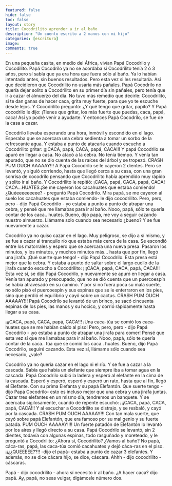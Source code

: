 ```yaml
---
featured: false
hide: false
toc: false
layout: story
title: Cocodrilito aprender a ir al baño
description: "Un cuento escrito a 2 manos con mi hijo"
categories: [escritura]
image: 
comments: true
---
```


En una pequeña casita, en medio del África, vivían Papá Cocodrilo y Cocodilito. Papá Cocodrilo ya no se acordaba si Cocodrilito tenía 2 ó 3 años, pero sí sabía que ya era hora que fuera sólo al baño. Ya lo habían intentado antes, sin buenos resultados. Pero esta vez si les resultaría. Así que decidieron que Cocodrilito no usaría más pañales. Papá Cocodrilo no quería dejar solito a Cocodrilito en su primer día sin pañales, pero tenía que ir a cazar el almuerzo del día. No tuvo más remedio que decirle: Cocodrilito, si te dan ganas de hacer caca, grita muy fuerte, para que yo te escuche desde lejos. Y Cocodrilito preguntó: ¿Y qué tengo que gritar, papito? Y Papá cocodrilo le dijo: ¡Tienes que gritar, los más fuerte que puedas, caca, papá, caca! Así yo podré venir a ayudarte. Y entonces Papá Cocodrilo, se fue de la casa a cazar.

Cocodrilo llevaba esperando una hora, inmóvil y escondido en el lago. Esperaba que se acercara una cebra sedienta a tomar un sorbo de la refrescante agua. Y estaba a punto de atacarla cuando escucho a Cocodrilito gritar: 
¡¡¡CACA, papá, CACA, papá, CACA!!!
Y papá Cocodrilo se apuró en llegar a casa. No atacó a la cebra. No tenía tiempo. Y venía tan apurado, que no se dio cuenta de las raíces del árbol y se tropezó. CRASH PUM OUCH AAAAAY!!! A Papá Cocodrilo se le cayeron 2 dientes. Pero se levantó, y siguió corriendo, hasta que llegó cerca a su casa, con una gran sonrisa de cocodrilo pensando que Cocodrilito había aprendido muy rápido y solito ir al baño.
Y Cocodrilito le repitió: ¡CACA, papá, CACA, papá, CACA!  CACA...HUATES.¡Se me cayeron los cacahuates que estaba comiendo!
¿Quéeeeeeeeee? - preguntó Papá Cocodrilo.
Mira papá, se me cayeron al suelo los cacahuates que estaba comiendo- le dijo cocodrilito.
Pero, pero, pero - dijo Papá Cocodrilo - yo estaba a punto a punto de atrapar una cebra, y pensé que me llamabas para ir al baño.
Nooo, papá, sólo te quería contar de los caca.. huates.
Bueno, dijo papá, me voy a seguir cazando nuestro almuerzo. Llámame solo cuando sea necesario ¿bueno? Y se fue nuevamente a cazar.

Cocodrilo ya no quiso cazar en el lago. Muy peligroso, se dijo a sí mismo, y se fue a cazar al tranquilo río que estaba más cerca de la casa. Se escondió entre los matorrales y espero que se acercara una nueva presa. Pasaron los minutos, y los minutos, y muchos minutos más… hasta que por fin, llegó una  jirafa. ¡Qué suerte que tengo! - dijo Papá Cocodrilo. Esta presa está mejor que la cebra. Y estaba a punto de saltar sobre el largo cuello de la jirafa cuando escucho a Cocodrilito:  ¡¡¡CACA, papá, CACA, papá, CACA!!!
Esta vez sí, se dijo Papá Cocodrilo, y nuevamente se apuró en llegar a casa. Venía tan apurado y preocupado, que no se dió cuenta que un puercoespín se había atravesado en su camino. Y por si no fuera poca su mala suerte, no sólo pisó el puercoespín y sus espinas que se le enterraron en los pies, sino que perdió el equilibrio y cayó sobre un cactus. CRASH PUM OUCH AAAAAY!!! Papá Cocodrilo se levantó de un brinco, se sacó cincuenta espinas de los pies, las manos y su hocico, y corrió rápidamente hasta llegar a su casa. 

¡¡¡CACA, papá, CACA, papá, CACA!!!
¡Una caca-túa se comió los caca-huates que se me habían caído al piso!
Pero, pero, pero - dijo Papá Cocodrilo - ¡yo estaba a punto de atrapar una jirafa para comer! Pensé que esta vez sí que me llamabas para ir al baño.
Nooo, papá, sólo te quería contar de la caca.. túa que se comió los caca.. huates. 
Bueno, dijo Papá Cocodrilo, seguiré cazando. Esta vez sí, llámame sólo cuando sea necesario, ¿vale?

Cocodrilo ya no quería cazar en el lago ni el río. Y se fue a cazar a la cascada. Sabía que había un elefante que siempre iba a tomar agua en la cascada. Papá Cocodrilo subió la ladera y esperó al elefante en la cima de la cascada. Esperó y esperó, esperó y esperó un rato, hasta que al fin, llegó el Elefante. Con su prima Elefanta y su papá Elefantón. Que suerte tengo -dijo Papá Cocodrilo- esto es incluso mejor que una cebra y una jirafa juntas. Cazar tres elefantes en un mismo día, tendremos un banquete. Y se acercaba sigilosamente, cuando de repente escuchó: ¡¡¡CACA, papá, CACA, papá, CACA!!! Y al escuchar a Cocodrilito se distrajo, y se resbaló, y cayó por la cascada. 
CRASH PUM OUCH AAAAAY!!! 
Con tan mala suerte, que cayó sobre papá Elefantón, que era famoso por su mal genio y su fuerte patada. 
PUM OUCH AAAAAY!!!! 
Un fuerte patadón de Elefantón lo levantó por los aires y llegó directo a su casa. Papá Cocodrilo se levantó, sin 2 dientes, todavía con algunas espinas, todo rasguñado y moreteado, y le preguntó a Cocodrilito: ¿Ahora sí, Cocodrilito? ¿Vamos al baño?
No papá, cáca-ras, papá, las caca-túa comió cacahuates y dejó cáca-ras en el piso. 
¡¡¿¿QUEEEEE??!! -dijo el papá- estaba a punto de cazar 3 elefantes. Y además, no se dice cácara hijo, se dice, cáscara. Ahhh - dijo cocodrilito - cáscaras.

Papá - dijo cocodrilito - ahora sí necesito ir al baño. 
¿A hacer caca? dijo papá. 
Ay, papá, no seas vulgar, digámosle número dos.
